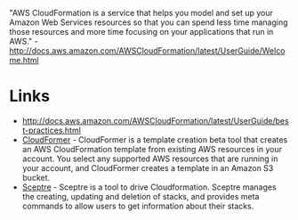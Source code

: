 "AWS CloudFormation is a service that helps you model and set up your Amazon Web Services resources so that you can spend less time managing those resources and more time focusing on your applications that run in AWS." - <http://docs.aws.amazon.com/AWSCloudFormation/latest/UserGuide/Welcome.html>

# Links

- <http://docs.aws.amazon.com/AWSCloudFormation/latest/UserGuide/best-practices.html>
- [CloudFormer](https://docs.aws.amazon.com/AWSCloudFormation/latest/UserGuide/cfn-using-cloudformer.html) - CloudFormer is a template creation beta tool that creates an AWS CloudFormation template from existing AWS resources in your account. You select any supported AWS resources that are running in your account, and CloudFormer creates a template in an Amazon S3 bucket.
- [Sceptre](https://sceptre.cloudreach.com/) - Sceptre is a tool to drive Cloudformation. Sceptre manages the creating, updating and deletion of stacks, and provides meta commands to allow users to get information about their stacks.
